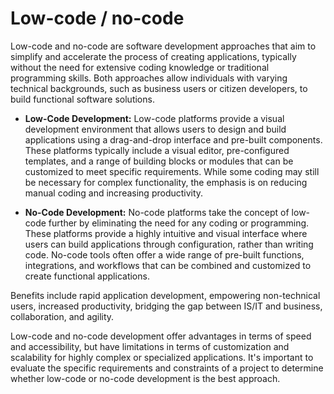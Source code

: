# Low-code / no-code

Low-code and no-code are software development approaches that aim to simplify and accelerate the process of creating applications, typically without the need for extensive coding knowledge or traditional programming skills. Both approaches allow individuals with varying technical backgrounds, such as business users or citizen developers, to build functional software solutions.

* **Low-Code Development:** Low-code platforms provide a visual development environment that allows users to design and build applications using a drag-and-drop interface and pre-built components. These platforms typically include a visual editor, pre-configured templates, and a range of building blocks or modules that can be customized to meet specific requirements. While some coding may still be necessary for complex functionality, the emphasis is on reducing manual coding and increasing productivity.

* **No-Code Development:** No-code platforms take the concept of low-code further by eliminating the need for any coding or programming. These platforms provide a highly intuitive and visual interface where users can build applications through configuration, rather than writing code. No-code tools often offer a wide range of pre-built functions, integrations, and workflows that can be combined and customized to create functional applications.

Benefits include rapid application development, empowering non-technical users, increased productivity, bridging the gap between IS/IT and business, collaboration, and agility.

Low-code and no-code development offer advantages in terms of speed and accessibility, but have limitations in terms of customization and scalability for highly complex or specialized applications. It's important to evaluate the specific requirements and constraints of a project to determine whether low-code or no-code development is the best approach.